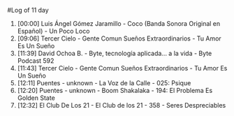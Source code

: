#Log of 11 day

1. [00:00] Luis Ángel Gómez Jaramillo - Coco (Banda Sonora Original en Español) - Un Poco Loco
1. [09:06] Tercer Cielo - Gente Comun Sueños Extraordinarios - Tu Amor Es Un Sueño
1. [11:39] David Ochoa B. - Byte, tecnología aplicada... a la vida - Byte Podcast 592
1. [11:43] Tercer Cielo - Gente Comun Sueños Extraordinarios - Tu Amor Es Un Sueño
1. [12:11] Puentes - unknown - La Voz de la Calle - 025: Psique
1. [12:20] Puentes - unknown - Boom Shakalaka - 194: El Problema Es Golden State
1. [12:32] El Club De Los 21 - El Club de los 21 - 358 - Seres Despreciables
